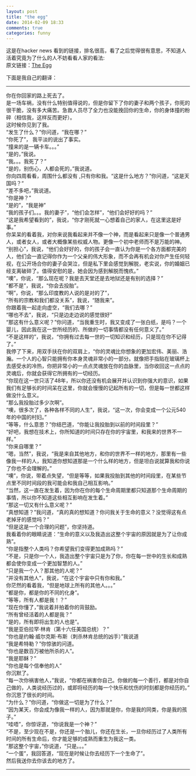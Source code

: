 ```yaml
---  
layout: post  
title: "the egg"  
date: 2014-02-09 18:33  
comments: true  
categories: funny
---  
```

 这是在hacker news 看到的链接，排名很高，看了之后觉得很有意思，不知道人活着究竟为了什么的人不妨看看人家的看法:  
原文链接：[The Egg](http://www.galactanet.com/oneoff/theegg.html)


下面是我自己的翻译：
***********************************************  
你在你回家的路上死去了。  
是一场车祸，没有什么特别值得说的，但是你留下了你的妻子和两个孩子，你死的很干脆，没有多大痛苦。急救人员尽了全力也没能挽回你的生命，你的身体撞的粉碎（相信我，这样反而更好）。     
这时候你见到了我。    
“发生了什么？”你问道，“我在哪？”    
“你死了”， 我平淡的说出了事实。    
“撞来的是一辆卡车。。。”    
“是的，”我说。    
“我。。。我死了？”    
“是的，别伤心，人都会死的，”我说道。    
你向四周看看，周围什么都没有 ,只有你和我。“这是什么地方？”你问道，“这是天国吗？“    
“差不多吧，”我说道。    
“你是神？”    
“是的”，“我是神”    
“我的孩子们。。。我的妻子”，“他们会怎样”，“他们会好好的吗？”    
“这是我希望看到的”，我说，“你才刚死就一心想着自己的家人，在这里这是好事。”    
你呆呆的看着我，对你来说我看起来并不像一个神，而是看起来只是像一个普通男人，或者女人，或者大概像某些权威人物。更像一个初中老师而不是万能的神。  
“别担心”，我说，“他们会好好的，你的孩子会一直认为你是一个各方面都完美的人，他们会一直记得你作为一个父亲的伟大形象，而不会再有机会对你产生任何轻视，在公开场合你的妻子会哭泣，但是私下里会感觉到解脱，老实说，你的婚姻已经支离破碎了。值得安慰的是，她会因为感到解脱而愧疚。”  
“噢”，你说，“那么现在呢？我是去天堂还是去地狱还是有别的选择？”  
“都不是”，我说，“你会去投胎”。  
“啊”，你说，“那么印度教的人说的是对的了”，  
“所有的宗教和我们都没关系”，我说，“随我来”。  
你跟着我一起走向虚空，“我们去哪？”  
“哪也不去”，我说，“只是边走边说的感觉很好”  
“那这有什么意义呢？”你问道，“当我重生时，我又变成了一张白纸，是吗？一个婴儿，因此我在这一世所经历的、所做的一切事情都没有任何意义了。”  
“不是这样的”，我说，“你拥有过去每一世的一切知识和经历，只是现在你不记得了。”  
我停了下来，用双手扶在你的双肩上，“你的灵魂比你想象的更加宏伟、美丽、浩瀚。一个人的心智只能拥有你本身灵魂非常小的一部分。就像把手指贴在玻璃杯上去感受水的冷热，你把非常小的一点点灵魂放在你的血脉里，当你收回这一点点的灵魂后，你就会获得它所拥有的一切经历。  
“你现在这一世只活了48年，所以你还没有机会展开并认识到你强大的意识，如果我们有足够长的时间呆在这里，你就会慢慢的记起所有的一切，但是每一世都这样做没什么意义。  
“那么我投胎过多少次啊”。  
“噢，很多次了，各种各样不同的人生”，我说，“这一次，你会变成一个公元540年的中国的村妇。”  
“等等，什么意思？”你结巴道，“你能让我投胎到以前的时间段里？”  
“好吧，我想在技术上，你所知道的时间只存在你的宇宙里，和我来的世界不一样。”  
“你来自哪里？”  
“嗯，当然”，我说，“我是来自其他地方，和你的世界不一样的地方，那里有一些像我一样的人，我知道你想知道那是一个什么样的地方，但是坦白说就算我和你说了你也不会理解的。”  
“噢”，你说，带着点失望，“但是等等，如果我投胎到其他的时间段里，在某些节点里不同时间段的我可能会和我自己相互影响。”  
“当然，这一直在发生着，因为你在你的每个生命周期里都只知道那个生命周期的事情，所以你不知道这些相互影响在发生着。”  
“那这一切又有什么意义呢？”  
“真想知道？”我问道，“真的真的想知道？你问我关于生命的意义？没觉得这有点老掉牙的感觉吗？”  
“但是这是一个合理的问题”，你坚持道。  
我看着你的眼睛说道：“生命的意义以及我造出这整个宇宙的原因就是为了让你成熟”。  
“你是指整个人类吗？你希望我们变得更加成熟吗？”  
“不是，只是你一个人，我造出整个宇宙只是为了你，你在每一世中的生长和成熟都会使你变成一个更加智慧的人。”  
“只是我一个人？那其他的人呢？”  
“并没有其他人”，我说，“在这个宇宙中只有你和我。”  
你茫然的看着我，“但是地球上所有的其他人。。。”  
“都是你，都是你的不同的化身”。  
“等等，所有人都是我！？”  
“现在你懂了，”我说着并拍着你的背鼓励。  
“所有曾经活着的人都是我？”  
“是的，所有即将出生的人也是”。  
“我是亚伯拉罕·林肯（第十六任美国总统）？”  
“你也是约翰·威尔克斯·布斯（刺杀林肯总统的凶手）”我说道  
“我是希特勒？”你惊骇的问道。  
“你也是数百万被他所杀的人”。  
“我是耶稣？”  
“你也是每个信奉他的人”  
你沉默了。  
“每一次你祸害他人，”我说，“你都在祸害你自己。你做的每一个善行，都是对你自己做的，人类说经历过的，或即将经历的每一个快乐和忧伤的时刻都是你经历的。”  
你沉思了很长的时间。  
“为什么？”你问道，“你做这一切是为了什么？”  
“因为某天，你会成为像我一样的人，因为那就是你，你是我的同类，你是我的孩子。”  
“哇唔”，你惊讶道，“你说我是一个神？”  
“不是，至少现在不是，你还是一个胎儿，你还在生长，一旦你经历过了人类所有时间的所有生命后，你才能足够的成熟而重生为我这一类。  
“那这整个宇宙，”你说道，“只是。。。”  
“一个蛋”，我回答道，“现在是时候让你去经历下一个生命了”。  
然后我送你去你该去的地方了。  
*********************************************************  
